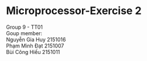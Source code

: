 # Microprocessor-Exercise 2
Group 9 - TT01  <br />
Goup member: <br />
Nguyễn Gia Huy    2151016 <br />
Phạm Minh Đạt     2151007 <br />
Bùi Công Hiếu     2151011
